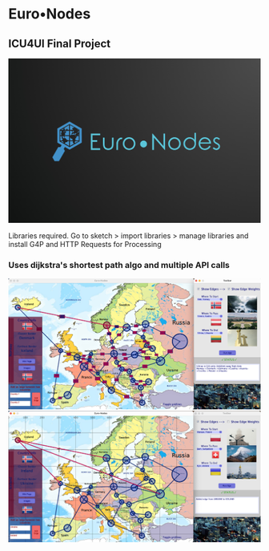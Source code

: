 # Euro•Nodes
## ICU4UI Final Project
![Euronodes](./data/euronodes.jpg)

Libraries required.
Go to sketch > import libraries > manage libraries and install G4P and HTTP Requests for Processing

### Uses dijkstra's shortest path algo and multiple API calls
![map](./data/euromap.png)
![map](./data/euromap2.png)
